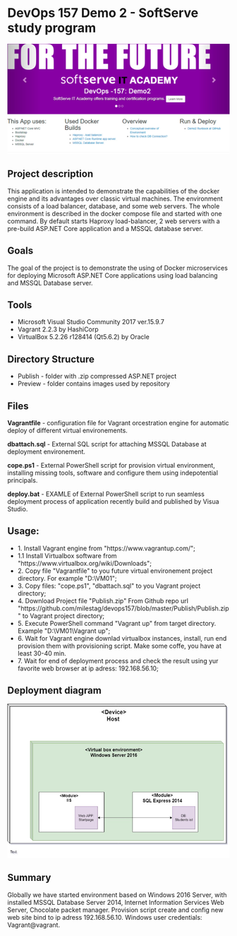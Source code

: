 <h1>DevOps 157 Demo 2  - SoftServe study program</h1>
<hline>
<div align="center"><img src="https://github.com/milestag/devops157-Demo2/blob/master/title.jpg?raw=true"></div>
<h2>Project description</h2>
This application is intended to demonstrate the capabilities of the docker engine and its advantages over classic virtual machines.
The environment consists of a load balancer, database, and some web servers. The whole environment is described in the docker compose file and started with one command.
By default starts Haproxy load-balancer, 2 web servers with a pre-build ASP.NET Core application and a MSSQL database server.
<hline>
<h2>Goals</h2>
The goal of the project is to demonstrate the using of Docker microservices for deploying Microsoft ASP.NET Core applications using load balancing and MSSQL Database server.
  <hline>
<h2>Tools</h2>
    <ul>
      <li>Microsoft Visual Studio Community 2017 ver.15.9.7</li>
      <li>Vagrant 2.2.3 by HashiCorp</li>
      <li>VirtualBox 5.2.26 r128414 (Qt5.6.2) by Oracle</li>
      </ul>
      <hline>
<h2>Directory Structure</h2>
 <ul>
 <li>Publish - folder with .zip compressed ASP.NET project</li>
 <li>Preview - folder contains images used by repository</li>
 </ul> 
<h2>Files</h2>
<p><strong>Vagrantfile</strong> - configuration file for Vagrant orcestration engine for automatic deploy of different virtual environements.</p>
<p><strong>dbattach.sql</strong> - External SQL script for attaching MSSQL Database at deployment environement.</p>
<p><strong>cope.ps1</strong> - External PowerShell script for provision virtual environment, installing missing tools, software and configure them using indepotential principals.</p>
<p><strong>deploy.bat</strong> - EXAMLE of External PowerShell script to run seamless deployment process of application recently build and published by Visua Studio.</p>
<hline>
<h2>Usage:</h2>
<ul>
  
  <li>1. Install Vagrant engine from "https://www.vagrantup.com/";</li>
  <li>1.1 Install Virtualbox software from "https://www.virtualbox.org/wiki/Downloads";
  <li>2. Copy file "Vagrantfile" to you future virtual environement project directory. For example "D:\VM01";</li>
  <li>3. Copy files: "cope.ps1", "dbattach.sql"	to you Vagrant project directory;</li>
  <li>4. Download Project file "Publish.zip" From Github repo url "https://github.com/milestag/devops157/blob/master/Publish/Publish.zip" to Vagrant project directory;</li>
  <li>5. Execute PowerShell command "Vagrant up" from target directory. Example "D:\VM01\Vagrant up";</li>
  <li>6. Wait for Vagrant engine downlad virtualbox instances, install, run end provision them with provisioning script. Make some  coffe, you have at least 30-40 min.</li>
  <li>7. Wait for end of deployment process and check the result using yur favorite web browser at ip adress: 192.168.56.10;</li>
  </ul>
<hline>
<h2>Deployment diagram</h2>
<div align="center"><img src="https://github.com/milestag/devops157/blob/master/Preview/Diagram.jpg?raw=true"></div>
<hline>
<h2>Summary</h2>
Globally we have started environment based on Windows 2016 Server, with installed MSSQL Database Server 2014, Internet Information Services Web Server, Chocolate packet manager. Provision script create and config new web site bind to ip adress 192.168.56.10. Windows user credentials: Vagrant@vagrant.
  
